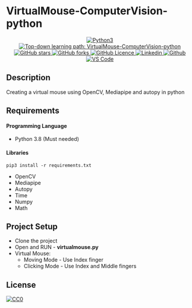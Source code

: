 # VirtualMouse-ComputerVision-python

<p align="center">
 <a href="https://github.com/naseemap47/VirtualMouse-ComputerVision-python/">
    <img alt="Python3" src="https://img.shields.io/badge/Language-Python3-yellowgreen?color=brightgreen&logo=python">
  </a>
  <a href="https://github.com/naseemap47/VirtualMouse-ComputerVision-python//issues">
    <img alt="Top-down learning path: VirtualMouse-ComputerVision-python" src="https://img.shields.io/github/issues/naseemap47/VirtualMouse-ComputerVision-python?color=9cf&style=flat&logo=appveyor">
  </a>
  <a href="https://github.com/naseemap47/VirtualMouse-ComputerVision-python/stargazers">
    <img alt="GitHub stars" src="https://img.shields.io/github/stars/naseemap47/VirtualMouse-ComputerVision-python?color=success&style=flat&logo=appveyor">
  </a>
  <a href="https://github.com/naseemap47/VirtualMouse-ComputerVision-python/network">
    <img alt="GitHub forks" src="https://img.shields.io/github/forks/naseemap47/VirtualMouse-ComputerVision-python?style=flat&logo=Git">
  </a>
  <a href="https://github.com/naseemap47/VirtualMouse-ComputerVision-python/blob/master/LICENSE">
    <img alt="GitHub Licence" src="https://img.shields.io/github/license/naseemap47/VirtualMouse-ComputerVision-python?color=red&style=flat&logo=appveyor">
  </a>
  <a href="https://www.linkedin.com/in/naseem-alassampattil/">
    <img alt="Linkedin" src="https://img.shields.io/badge/Linkedin-blue?logo=linkedin">
  </a>
 <a href="https://github.com/naseemap47">
    <img alt="Github" src="https://img.shields.io/badge/Github-black?logo=github">
 </a>
 <a href="https://github.com/naseemap47/VirtualMouse-ComputerVision-python">
    <img alt="VS Code" src="https://img.shields.io/badge/IDE-pyCharm-yellowgreen?color=brightgreen&logo=pycharm">
  </a>
</p>

## Description
Creating a virtual mouse using OpenCV, Mediapipe and autopy in python

## Requirements
#### Programming Language
* Python 3.8 (Must needed)
#### Libraries
```
pip3 install -r requirements.txt
```
* OpenCV
* Mediapipe
* Autopy
* Time
* Numpy
* Math

## Project Setup
* Clone the project
* Open and RUN - **virtualmouse.py**
* Virtual Mouse:
  * Moving Mode - Use Index finger
  * Clicking Mode - Use Index and Middle fingers

## License
[![CC0](http://seawisphunter.com/minibuffer/api/MIT-License-transparent.png)](https://github.com/naseemap47/VirtualMouse-ComputerVision-python/blob/master/LICENSE)
